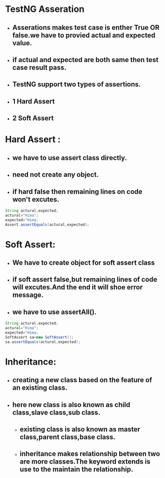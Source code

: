 # TestNG Asseration
+ ## Asserations makes test case is enther True OR false.we have to provied actual and expected value.
+ ## if actual and expected are both same then test case result pass.
+ ## TestNG support two types of assertions.
+ ## 1 Hard Assert  
+ ## 2 Soft Assert 
#  Hard Assert :
+ ## we have to use assert class directly.
+ ## need not create any object.
+ ## if hard false then remaining lines on code won't excutes.
```java
String actural,expected;
actural="Hima";
expected="Hima;
Assert.assertEquals(actural,expected);
```
# Soft Assert:
+ ## We have to create object for soft assert class
+ ## if soft assert false,but remaining lines of code will excutes.And the end it will shoe error message.
+ ## we have to use assertAll().
```java
String actural,expected;
actural="Hima";
expected="Hima;
SoftAssert sa=new SoftAssert();
sa.assertEquals(actural,expected);
```
# Inheritance:
+ ## creating a new class based on the feature of an existing class.
+ ## here new class is also known as child class,slave class,sub class.
  + ## existing class is also known as master class,parent class,base class.
  + ## inheritance makes relationship between two are more classes.The keyword extends is use to the maintain the relationship.